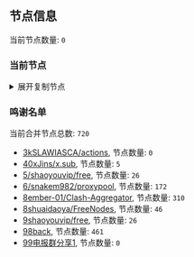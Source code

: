 
## 节点信息
当前节点数量: `0`
### 当前节点
<details>
  <summary>展开复制节点</summary>

    

</details>

### 鸣谢名单
当前合并节点总数: `720`
- [3kSLAWIASCA/actions](https://github.com/kSLAWIASCA/actions), 节点数量: `0`
- [40xJins/x.sub](https://github.com/0xJins/x.sub), 节点数量: `5`
- [5/shaoyouvip/free](https://github.com/shaoyouvip/free), 节点数量: `26`
- [6/snakem982/proxypool](https://github.com/snakem982/proxypool), 节点数量: `172`
- [8ember-01/Clash-Aggregator](https://github.com/ember-01/Clash-Aggregator), 节点数量: `310`
- [8shuaidaoya/FreeNodes](https://github.com/shuaidaoya/FreeNodes), 节点数量: `46`
- [9shaoyouvip/free](https://github.com/shaoyouvip/free), 节点数量: `26`
- [98back](https://github.com/firefoxmmx2/v2rayshare_subcription), 节点数量: `461`
- [99电报群分享1](https://github.com/cdddbc/getAirport), 节点数量: `0`


